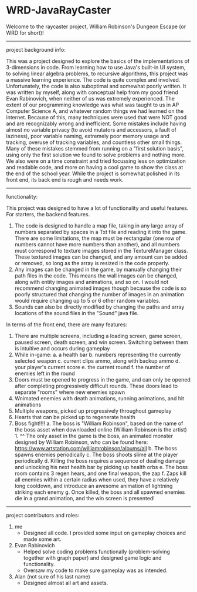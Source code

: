 # WRD-JavaRayCaster

Welcome to the raycaster project, William Robinson's Dungeon Escape (or WRD for short)!

---------------------------------------------------------------------------------------------------------------------------------------------------------------------------------------------------------------------------------------------------------------------------------------------------------------------------------

project background info:

This was a project designed to explore the basics of the implementations of 3-dimensions in code. From learning how to use Java's built-in UI system, to solving linear algebra problems, to recursive algorithms, this project was a massive learning experience. The code is quite complex and involved. Unfortunately, the code is also suboptimal and somewhat poorly written. It was written by myself, along with conceptual help from my good friend Evan Rabinovich, when neither of us was extremely experienced. The extent of our programming knowledge was what was taught to us in AP Computer Science A, and whatever random things we had learned on the internet. Because of this, many techniques were used that were NOT good and are recognizably wrong and inefficient. Some mistakes include having almost no variable privacy (to avoid mutators and accessors, a fault of laziness), poor variable naming, extremely poor memory usage and tracking, overuse of tracking variables, and countless other small things. Many of these mistakes stemmed from running on a "first solution basis", using only the first solution we found to solve problems and nothing more. We also were on a time constraint and tried focussing less on optimization and readable code, and more on having a cool game to show the class at the end of the school year. While the project is somewhat polished in its front end, its back end is rough and needs work.

----------------------------------------------------------------------------------------------------------------------------------------------------------------------------------------------------------------------------------------------------------------------------------------------------------------------------------------

functionality:

This project was designed to have a lot of functionality and useful features. For starters, the backend features. 
1. The code is designed to handle a map file, taking in any large array of numbers separated by spaces in a Txt file and reading it into the game. There are some limitations, the map must be rectangular (one row of numbers cannot have more numbers than another), and all numbers must correspond to texture images stored in the TextureManager class. These textured images can be changed, and any amount can be added or removed, so long as the array is resized in the code properly.
2. Any images can be changed in the game, by manually changing their path files in the code. This means the wall images can be changed, along with entity images and animations, and so on. I would not recommend changing animated images though because the code is so poorly structured that changing the number of images in an animation would require changing up to 5 or 6 other random variables.
3. Sounds can also be directly modified by changing the paths and array locations of the sound files in the "Sound" java file.

In terms of the front end, there are many features:

1. There are multiple screens, including a loading screen, game screen, paused screen, death screen, and win screen. Switching between them is intuitive and occurs during gameplay
2. While in-game:
      a. a health bar
      b. numbers representing the currently selected weapon
      c. current clips ammo, along with backup ammo
      d. your player's current score
      e. the current round
      f. the number of enemies left in the round
3. Doors must be opened to progress in the game, and can only be opened after completing progressively difficult rounds. These doors lead to separate "rooms" where new enemies spawn
4. Wnimated enemies with death animations, running animations, and hit animations
5. Multiple weapons, picked up progressively throughout gameplay
6. Hearts that can be picked up to regenerate health
7. Boss fight!!!!
      a. The boss is "William Robinson", based on the name of the boss asset when downloaded online (William Robinson is the artist)
           1. ^^ The only asset in the game is the boss, an animated monster designed by William Robinson, who can be found here: https://www.artstation.com/williamrobinson/albums/all
      b. The boss spawns enemies periodically
      c. The boss shoots slime at the player periodically
      d. Killing the boss requires a sequence of dealing damage and unlocking his next health bar by picking up health orbs
      e. The boss room contains 3 regen hears, and one final weapon, the zap
      f. Zaps kill all enemies within a certain radius when used, they have a relatively long cooldown, and introduce an awesome animation of lightning striking each enemy
      g. Once killed, the boss and all spawned enemies die in a grand animation, and the win screen is presented!

----------------------------------------------------------------------------------------------------------------------------------------------------------------------------------------------------------------------------------------------------------------------------------------------------------------------------------------

project contributors and roles:
1. me
      - Designed all code. I provided some input on gameplay choices and made some art.
3. Evan Rabinovich
      - Helped solve coding problems functionally (problem-solving together with graph paper) and designed game logic and functionality.
      - Oversaw my code to make sure gameplay was as intended.
5. Alan (not sure of his last name)
      - Designed almost all art and assets.
